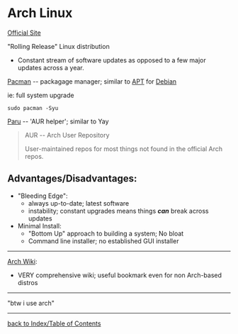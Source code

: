 # Arch Linux
[Official Site](https://archlinux.org/)

"Rolling Release" Linux distribution
- Constant stream of software updates as opposed to a few major updates across a year.

[Pacman](Pacman.md) -- packagage manager; similar to [APT](APT.md) for [Debian](Debian.md) 

ie: full system upgrade
```
sudo pacman -Syu
```

[Paru](Paru.md) -- 'AUR helper'; similar to Yay
>AUR -- Arch User Repository
>
>User-maintained repos for most things not found in the official Arch repos.

## Advantages/Disadvantages:
* "Bleeding Edge":
    + always up-to-date; latest software
    - instability; constant upgrades means things ***can*** break across updates
* Minimal Install:
    + "Bottom Up" approach to building a system; No bloat
    - Command line installer; no established GUI installer

---
[Arch Wiki](https://wiki.archlinux.org/):
- VERY comprehensive wiki; useful bookmark even for non Arch-based distros

---

"btw i use arch"

---

[back to Index/Table of Contents](index.md)
